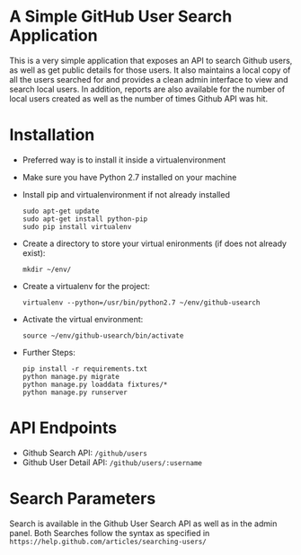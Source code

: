 A Simple GitHub User Search Application
=======================================

This is a very simple application that exposes an API to search Github users, as well as get public details for those users. It also maintains a local copy of all the users searched for and provides a clean admin interface to view and search local users. In addition, reports are also available for the number of local users created as well as the number of times Github API was hit.

Installation
============

- Preferred way is to install it inside a virtualenvironment
- Make sure you have Python 2.7 installed on your machine
- Install pip and virtualenvironment if not already installed
  ```
  sudo apt-get update
  sudo apt-get install python-pip
  sudo pip install virtualenv
  ```
- Create a directory to store your virtual enironments (if does not already exist):
  ```
  mkdir ~/env/
  ```
- Create a virtualenv for the project:

  ```
  virtualenv --python=/usr/bin/python2.7 ~/env/github-usearch
  ```
- Activate the virtual environment:

  ```
  source ~/env/github-usearch/bin/activate
  ```
- Further Steps:
  ```
  pip install -r requirements.txt
  python manage.py migrate
  python manage.py loaddata fixtures/*
  python manage.py runserver
  ```

API Endpoints
=============

- Github Search API: `/github/users`
- Github User Detail API: `/github/users/:username`

Search Parameters
=================

Search is available in the Github User Search API as well as in the admin panel. Both Searches follow the syntax as specified in `https://help.github.com/articles/searching-users/`

